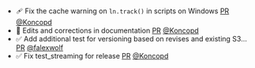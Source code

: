- 🩹 Fix the cache warning on `ln.track()` in scripts on Windows [PR](https://github.com/laminlabs/lamindb/pull/3091) [@Koncopd](https://github.com/Koncopd)
- 📝 Edits and corrections in documentation [PR](https://github.com/laminlabs/lamindb/pull/3090) [@Koncopd](https://github.com/Koncopd)
- ✅ Add additional test for versioning based on revises and existing S3… [PR](https://github.com/laminlabs/lamindb/pull/3086) [@falexwolf](https://github.com/falexwolf)
- ✅ Fix test_streaming for release [PR](https://github.com/laminlabs/lamindb/pull/3084) [@Koncopd](https://github.com/Koncopd)
